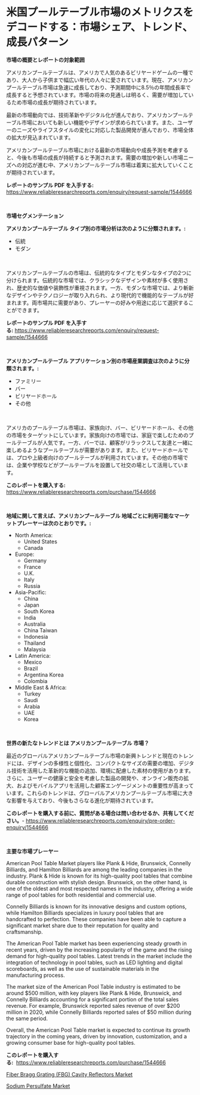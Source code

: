 <p><h1>米国プールテーブル市場のメトリクスをデコードする：市場シェア、トレンド、成長パターン</h1></p><p><strong>市場の概要とレポートの対象範囲</strong></p>
<p><p>アメリカンプールテーブルは、アメリカで人気のあるビリヤードゲームの一種であり、大人から子供まで幅広い年代の人々に愛されています。現在、アメリカンプールテーブル市場は急速に成長しており、予測期間中に8.5％の年間成長率で成長すると予想されています。市場の将来の見通しは明るく、需要が増加しているため市場の成長が期待されています。</p><p>最新の市場動向では、技術革新やデジタル化が進んでおり、アメリカンプールテーブル市場においても新しい機能やデザインが求められています。また、ユーザーのニーズやライフスタイルの変化に対応した製品開発が進んでおり、市場全体の拡大が見込まれています。</p><p>アメリカンプールテーブル市場における最新の市場動向や成長予測を考慮すると、今後も市場の成長が持続すると予測されます。需要の増加や新しい市場ニーズへの対応が進む中、アメリカンプールテーブル市場は着実に拡大していくことが期待されています。</p></p>
<p><strong>レポートのサンプル PDF を入手する:</strong> <a href="https://www.reliableresearchreports.com/enquiry/request-sample/1544666">https://www.reliableresearchreports.com/enquiry/request-sample/1544666</a></p>
<p>&nbsp;</p>
<p><strong>市場セグメンテーション</strong></p>
<p><strong>アメリカンプールテーブル タイプ別の市場分析は次のように分類されます。:</strong></p>
<p><ul><li>伝統</li><li>モダン</li></ul></p>
<p>&nbsp;</p>
<p><p>アメリカンプールテーブルの市場は、伝統的なタイプとモダンなタイプの2つに分けられます。伝統的な市場では、クラシックなデザインや素材が多く使用され、歴史的な価値や装飾性が重視されます。一方、モダンな市場では、より斬新なデザインやテクノロジーが取り入れられ、より現代的で機能的なテーブルが好まれます。両市場共に需要があり、プレーヤーの好みや用途に応じて選択することができます。</p></p>
<p><strong>レポートのサンプル PDF を入手する:</strong>&nbsp;<a href="https://www.reliableresearchreports.com/enquiry/request-sample/1544666">https://www.reliableresearchreports.com/enquiry/request-sample/1544666</a></p>
<p>&nbsp;</p>
<p><strong> アメリカンプールテーブル アプリケーション別の市場産業調査は次のように分類されます。:</strong></p>
<p><ul><li>ファミリー</li><li>バー</li><li>ビリヤードホール</li><li>その他</li></ul></p>
<p>&nbsp;</p>
<p><p>アメリカのプールテーブル市場は、家族向け、バー、ビリヤードホール、その他の市場をターゲットにしています。家族向けの市場では、家庭で楽しむためのプールテーブルが人気です。一方、バーでは、顧客がリラックスして友達と一緒に楽しめるようなプールテーブルが需要があります。また、ビリヤードホールでは、プロや上級者向けのプールテーブルが利用されています。その他の市場では、企業や学校などがプールテーブルを設置して社交の場として活用しています。</p></p>
<p><strong>このレポートを購入する:</strong>&nbsp; <a href="https://www.reliableresearchreports.com/purchase/1544666">https://www.reliableresearchreports.com/purchase/1544666</a></p>
<p>&nbsp;</p>
<p><strong>地域に関して言えば、アメリカンプールテーブル 地域ごとに利用可能なマーケットプレーヤーは次のとおりです。:</strong></p>
<p><ul>
    <li>
        North America:
        <ul>
            <li>United States</li>
            <li>Canada</li>
        </ul>
    </li>
    <li>
        Europe:
        <ul>
            <li>Germany</li>
            <li>France</li>
            <li>U.K.</li>
            <li>Italy</li>
            <li>Russia</li>
        </ul>
    </li>
    <li>
        Asia-Pacific:
        <ul>
            <li>China</li>
            <li>Japan</li>
            <li>South Korea</li>
            <li>India</li>
            <li>Australia</li>
            <li>China Taiwan</li>
            <li>Indonesia</li>
            <li>Thailand</li>
            <li>Malaysia</li>
        </ul>
    </li>
    <li>
        Latin America:
        <ul>
            <li>Mexico</li>
            <li>Brazil</li>
            <li>Argentina Korea</li>
            <li>Colombia</li>
        </ul>
    </li>
    <li>
        Middle East & Africa:
        <ul>
            <li>Turkey</li>
            <li>Saudi</li>
            <li>Arabia</li>
            <li>UAE</li>
            <li>Korea</li>
        </ul>
    </li>
    </ul></p>
<p>&nbsp;</p>
<p><strong>世界の新たなトレンドとは アメリカンプールテーブル 市場？</strong></p>
<p><p>最近のグローバルアメリカンプールテーブル市場の新興トレンドと現在のトレンドには、デザインの多様性と個性化、コンパクトなサイズの需要の増加、デジタル技術を活用した革新的な機能の追加、環境に配慮した素材の使用があります。さらに、ユーザーの健康と安全を考慮した製品の開発や、オンライン販売の拡大、およびモバイルアプリを活用した顧客エンゲージメントの重要性が高まっています。これらのトレンドは、グローバルアメリカンプールテーブル市場に大きな影響を与えており、今後もさらなる進化が期待されています。</p></p>
<p><strong>このレポートを購入する前に、質問がある場合は問い合わせるか、共有してください。</strong>- <a href="https://www.reliableresearchreports.com/enquiry/pre-order-enquiry/1544666">https://www.reliableresearchreports.com/enquiry/pre-order-enquiry/1544666</a></p>
<p>&nbsp;</p>
<p><strong>主要な市場プレーヤー</strong></p>
<p><p>American Pool Table Market players like Plank & Hide, Brunswick, Connelly Billiards, and Hamilton Billiards are among the leading companies in the industry. Plank & Hide is known for its high-quality pool tables that combine durable construction with stylish design. Brunswick, on the other hand, is one of the oldest and most respected names in the industry, offering a wide range of pool tables for both residential and commercial use.</p><p>Connelly Billiards is known for its innovative designs and custom options, while Hamilton Billiards specializes in luxury pool tables that are handcrafted to perfection. These companies have been able to capture a significant market share due to their reputation for quality and craftsmanship.</p><p>The American Pool Table market has been experiencing steady growth in recent years, driven by the increasing popularity of the game and the rising demand for high-quality pool tables. Latest trends in the market include the integration of technology in pool tables, such as LED lighting and digital scoreboards, as well as the use of sustainable materials in the manufacturing process.</p><p>The market size of the American Pool Table industry is estimated to be around $500 million, with key players like Plank & Hide, Brunswick, and Connelly Billiards accounting for a significant portion of the total sales revenue. For example, Brunswick reported sales revenue of over $200 million in 2020, while Connelly Billiards reported sales of $50 million during the same period.</p><p>Overall, the American Pool Table market is expected to continue its growth trajectory in the coming years, driven by innovation, customization, and a growing consumer base for high-quality pool tables.</p></p>
<p><strong>このレポートを購入する:</strong>&nbsp;&nbsp;<a href="https://www.reliableresearchreports.com/purchase/1544666">https://www.reliableresearchreports.com/purchase/1544666</a></p>
<p><p><a href="https://github.com/seekum/Market-Research-Report-List-2/blob/main/fiber-bragg-grating-fbg-cavity-reflectors-market.md">Fiber Bragg Grating (FBG) Cavity Reflectors Market</a></p><p><a href="https://noble-drawer-34c.notion.site/Sodium-Persulfate-Market-Size-Share-Trends-Analysis-Report-By-Application-Regional-Outlook-Comp-55cfce95491e40d9bbf4e60490c73ec0">Sodium Persulfate Market</a></p></p>